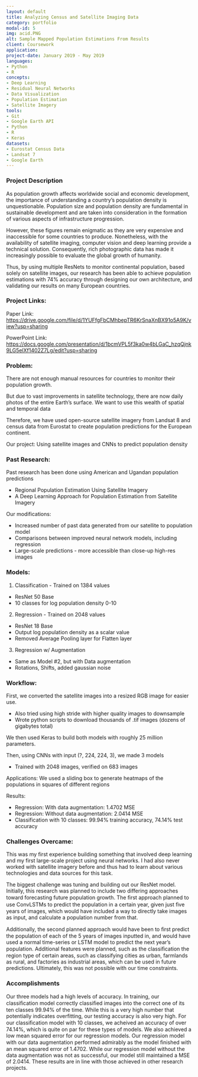 ```yaml
---
layout: default
title: Analyzing Census and Satellite Imaging Data
category: portfolio
modal-id: 5
img: acid.PNG
alt: Sample Mapped Population Estimations From Results
client: Coursework
application: 
project-date: January 2019 - May 2019
languages:
- Python
- R
concepts:
- Deep Learning
- Residual Neural Networks
- Data Visualization
- Population Estimation
- Satellite Imagery
tools:
- Git
- Google Earth API
- Python
- R
- Keras
datasets:
- Eurostat Census Data
- Landsat 7
- Google Earth
---
```


### Project Description

As population growth affects worldwide social and economic development, the importance of understanding a country’s population density is unquestionable. Population size and population density are fundamental in sustainable development and are taken into consideration in the formation of various aspects of infrastructure progression. 

However, these figures remain enigmatic as they are very expensive and inaccessible for some countries to produce. Nonetheless, with the availability of satellite imaging, computer vision and deep learning provide a technical solution. Consequently, rich photographic data has made it increasingly possible to evaluate the global growth of humanity. 

Thus, by using multiple ResNets to monitor continental population, based solely on satellite images, our research has been able to achieve population estimations with 74% accuracy through designing our own architecture, and validating our results on many European countries. 

### Project Links:

Paper Link: https://drive.google.com/file/d/1YUFfgFbCMhbepTR6KrSnaXnBX91o5A9K/view?usp=sharing

PowerPoint Link: https://docs.google.com/presentation/d/1bcmVPL5f3ka0w4bLGaC_hzqQjnk9LG5elXf1402Z7Lg/edit?usp=sharing


### Problem:

There are not enough manual resources for countries to monitor their population growth.

But due to vast improvements in satellite technology, there are now daily photos of the entire Earth’s surface. We want to use this wealth of spatial and temporal data

Therefore, we have used open-source satellite imagery from Landsat 8 and census data from Eurostat to create population predictions for the European continent.

Our project: Using satellite images and CNNs to predict population density

### Past Research:

Past research has been done using American and Ugandan population predictions

* Regional Population Estimation Using Satellite Imagery
* A Deep Learning Approach for Population Estimation from Satellite Imagery

Our modifications:

* Increased number of past data generated from our satellite to population model
* Comparisons between improved neural network models, including regression
* Large-scale predictions - more accessible than close-up high-res images

### Models:

1) Classification - Trained on 1384 values

* ResNet 50 Base
* 10 classes for log population density 0-10

2) Regression - Trained on 2048 values

* ResNet 18 Base
* Output log population density as a scalar value
* Removed Average Pooling layer for Flatten layer

3) Regression w/ Augmentation
* Same as Model #2, but with Data augmentation
* Rotations, Shifts, added gaussian noise

### Workflow:

First, we converted the satellite images into a resized RGB image for easier use.

* Also tried using high stride with higher quality images to downsample
* Wrote python scripts to download thousands of .tif images (dozens of gigabytes total)

We then used Keras to build both models with roughly 25 million parameters. 

Then, using CNNs with input (?, 224, 224, 3), we made 3 models

* Trained with 2048 images, verified on 683 images

Applications: We used a sliding box to generate heatmaps of the populations in squares of different regions

Results: 

* Regression: With data augmentation: 1.4702 MSE
* Regression: Without data augmentation: 2.0414 MSE
* Classification with 10 classes: 99.94% training accuracy, 74.14% test accuracy



### Challenges Overcame:

This was my first experience building something that involved deep learning and my first large-scale project using neural networks. I had also never worked with satellite imagery before and thus had to learn about various technologies and data sources for this task. 

The biggest challenge was tuning and building out our ResNet model. Initially, this research was planned to include two differing approaches toward forecasting future population growth. The ﬁrst approach planned to use ConvLSTMs to predict the population in a certain year, given just ﬁve years of images, which would have included a way to directly take images as input, and calculate a population number from that. 

Additionally, the second planned approach would have been to ﬁrst predict the population of each of the 5 years of images inputted in, and would have used a normal time-series or LSTM model to predict the next year’s population. Additional features were planned, such as the classiﬁcation the region type of certain areas, such as classifying cities as urban, farmlands as rural, and factories as industrial areas, which can be used in future predictions. Ultimately, this was not possible with our time constraints.


### Accomplishments

Our three models had a high levels of accuracy. In training, our classiﬁcation model correctly classiﬁed images into the correct one of its ten classes 99.94% of the time. While this is a very high number that potentially indicates overfitting, our testing accuracy is also very high. For our classiﬁcation model with 10 classes, we acheived an accuracy of over 74.14%, which is quite on par for these types of models. We also achieved a low mean squared error for our regression models. Our regression model with our data augmentation performed admirably as the model ﬁnished with an mean squared error of 1.4702. While our regression model without the data augmentation was not as successful, our model still maintained a MSE of 2.0414. These results are in line with those achieved in other research projects.
